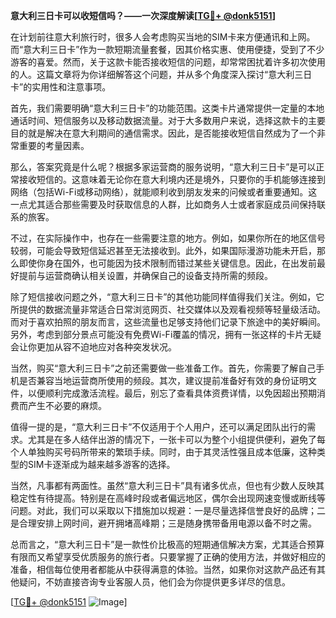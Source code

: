 **意大利三日卡可以收短信吗？——一次深度解读[[TG💪+ @donk5151](https://t.me/s/donk5151)]**

在计划前往意大利旅行时，很多人会考虑购买当地的SIM卡来方便通讯和上网。而“意大利三日卡”作为一款短期流量套餐，因其价格实惠、使用便捷，受到了不少游客的喜爱。然而，关于这款卡能否接收短信的问题，却常常困扰着许多初次使用的人。这篇文章将为你详细解答这个问题，并从多个角度深入探讨“意大利三日卡”的实用性和注意事项。

首先，我们需要明确“意大利三日卡”的功能范围。这类卡片通常提供一定量的本地通话时间、短信服务以及移动数据流量。对于大多数用户来说，选择这款卡的主要目的就是解决在意大利期间的通信需求。因此，是否能接收短信自然成为了一个非常重要的考量因素。

那么，答案究竟是什么呢？根据多家运营商的服务说明，“意大利三日卡”是可以正常接收短信的。这意味着无论你在意大利境内还是境外，只要你的手机能够连接到网络（包括Wi-Fi或移动网络），就能顺利收到朋友发来的问候或者重要通知。这一点尤其适合那些需要及时获取信息的人群，比如商务人士或者家庭成员间保持联系的旅客。

不过，在实际操作中，也存在一些需要注意的地方。例如，如果你所在的地区信号较弱，可能会导致短信延迟甚至无法接收到。此外，如果国际漫游功能未开启，那么即使你身在国外，也可能因为技术限制而错过某些关键信息。因此，在出发前最好提前与运营商确认相关设置，并确保自己的设备支持所需的频段。

除了短信接收问题之外，“意大利三日卡”的其他功能同样值得我们关注。例如，它所提供的数据流量非常适合日常浏览网页、社交媒体以及观看视频等轻量级活动。而对于喜欢拍照的朋友而言，这些流量也足够支持他们记录下旅途中的美好瞬间。另外，考虑到部分景点可能没有免费Wi-Fi覆盖的情况，拥有一张这样的卡片无疑会让你更加从容不迫地应对各种突发状况。

当然，购买“意大利三日卡”之前还需要做一些准备工作。首先，你需要了解自己手机是否兼容当地运营商所使用的频段。其次，建议提前准备好有效的身份证明文件，以便顺利完成激活流程。最后，别忘了查看具体资费详情，以免因超出预期消费而产生不必要的麻烦。

值得一提的是，“意大利三日卡”不仅适用于个人用户，还可以满足团队出行的需求。尤其是在多人结伴出游的情况下，一张卡可以为整个小组提供便利，避免了每个人单独购买号码所带来的繁琐手续。同时，由于其灵活性强且成本低廉，这种类型的SIM卡逐渐成为越来越多游客的选择。

当然，凡事都有两面性。虽然“意大利三日卡”具有诸多优点，但也有少数人反映其稳定性有待提高。特别是在高峰时段或者偏远地区，偶尔会出现网速变慢或断线等问题。对此，我们可以采取以下措施加以规避：一是尽量选择信誉良好的品牌；二是合理安排上网时间，避开拥堵高峰期；三是随身携带备用电源以备不时之需。

总而言之，“意大利三日卡”是一款性价比极高的短期通信解决方案，尤其适合预算有限而又希望享受优质服务的旅行者。只要掌握了正确的使用方法，并做好相应的准备，相信每位使用者都能从中获得满意的体验。当然，如果你对这款产品还有其他疑问，不妨直接咨询专业客服人员，他们会为你提供更多详尽的信息。

[[TG💪+ @donk5151](https://t.me/s/donk5151) ![Image](https://i.postimg.cc/rwNCRYN7/Snipaste-2025-04-30-17-27-05.png)]